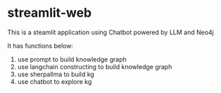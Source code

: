# streamlit-web

This is a steamlit application using Chatbot powered by LLM and Neo4j

It has functions below:
1. use prompt to build knowledge graph
2. use langchain constructing to build knowledge graph
3. use sherpallma to build kg
4. use chatbot to explore kg
